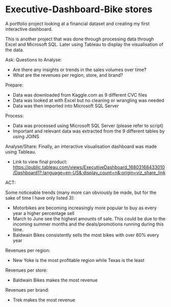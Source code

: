 # Executive-Dashboard-Bike stores

A portfolio project looking at a financial dataset and creating my first interactive dashboard.

This is another project that was done through processing data through Excel and Microsoft SQL. Later using Tableau to display the visualisation of the data.

Ask: Questions to Analyse:

- Are there any insights or trends in the sales volumes over time?
- What are the revenues per region, store, and brand?

Prepare: 
- Data was downloaded from Kaggle.com as 9 different CVC files
- Data was looked at with Excel but no cleaning or wrangling was needed
- Data was then imported into Microsoft SQL Server

Process: 
- Data was processed using Microsoft SQL Server (please refer to script)
- Important and relevant data was extracted from the 9 different tables by using JOINS

Analyse/Share: Finally, an interactive visualisation dashboard was made using Tableau. 

- Link to view final product: https://public.tableau.com/views/ExecutiveDashboard_16803168433010/Dashboard1?:language=en-US&:display_count=n&:origin=viz_share_link

ACT:

Some noticeable trends (many more can obviously be made, but for the sake of time I have only listed 3): 
- Motorbikes are becoming increasingly more popular to buy as every year a higher percentage sell
- March to June see the highest amounts of sale. This could be due to the incoming summer months and the deals/promotions running during this time.
- Baldwain Bikes consistently sells the most bikes with over 60% every year

Revenues per region:
- New Yoke is the most profitable region while Texas is the least

Revenues per store:
- Baldwain Bikes makes the most revenue

Revenues per brand:
- Trek makes the most revenue
